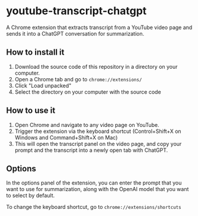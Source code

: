 # youtube-transcript-chatgpt

A Chrome extension that extracts transcript from a YouTube video page and sends it into a ChatGPT conversation for summarization.


## How to install it

1. Download the source code of this repository in a directory on your computer.
2. Open a Chrome tab and go to `chrome://extensions/`
3. Click "Load unpacked"
4. Select the directory on your computer with the source code


## How to use it

1. Open Chrome and navigate to any video page on YouTube.
2. Trigger the extension via the keyboard shortcut (Control+Shift+X on Windows and Command+Shift+X on Mac)
3. This will open the transcript panel on the video page, and copy your prompt and the transcript into a newly open tab with ChatGPT.


## Options

In the options panel of the extension, you can enter the prompt that you want to use for summarization, along with the OpenAI model that you want to select by default.

To change the keyboard shortcut, go to `chrome://extensions/shortcuts`
